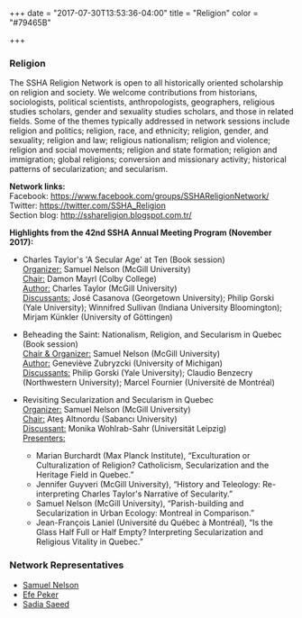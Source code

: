 +++
date = "2017-07-30T13:53:36-04:00"
title = "Religion"
color = "#79465B"

+++

### Religion

The SSHA Religion Network is open to all historically oriented scholarship on religion and society. We welcome contributions from historians, sociologists, political scientists, anthropologists, geographers, religious studies scholars, gender and sexuality studies scholars, and those in related fields. Some of the themes typically addressed in network sessions include religion and politics; religion, race, and ethnicity; religion, gender, and sexuality; religion and law; religious nationalism; religion and violence; religion and social movements; religion and state formation; religion and immigration; global religions; conversion and missionary activity; historical patterns of secularization; and secularism.

**Network links:**  
Facebook: https://www.facebook.com/groups/SSHAReligionNetwork/  
Twitter: https://twitter.com/SSHA_Religion  
Section blog: http://sshareligion.blogspot.com.tr/  

**Highlights from the 42nd SSHA Annual Meeting Program (November 2017):**

- Charles Taylor's 'A Secular Age' at Ten (Book session)  
<u>Organizer:</u> Samuel Nelson (McGill University)  
<u>Chair:</u> Damon Mayrl (Colby College)  
<u>Author:</u> Charles Taylor (McGill University)  
<u>Discussants:</u> José Casanova (Georgetown University); Philip Gorski (Yale University); Winnifred Sullivan (Indiana University Bloomington); Mirjam Künkler (University of Göttingen)  

- Beheading the Saint: Nationalism, Religion, and Secularism in Quebec (Book session)  
<u>Chair & Organizer:</u> Samuel Nelson (McGill University)  
<u>Author:</u> Geneviève Zubryzcki (University of Michigan)  
<u>Discussants:</u> Philip Gorski (Yale University); Claudio Benzecry (Northwestern University); Marcel Fournier (Université de Montréal)  

- Revisiting Secularization and Secularism in Quebec  
<u>Organizer:</u> Samuel Nelson (McGill University)  
<u>Chair:</u> Ateş Altınordu (Sabancı University)  
<u>Discussant:</u> Monika Wohlrab-Sahr (Universität Leipzig)  
<u>Presenters:</u>  
    - Marian Burchardt (Max Planck Institute), “Exculturation or Culturalization of Religion? Catholicism, Secularization and the Heritage Field in Quebec.”  
    - Jennifer Guyveri (McGill University), “History and Teleology: Re-interpreting Charles Taylor's Narrative of Secularity.”  
    - Samuel Nelson (McGill University), “Parish-building and Secularization in Urban Ecology: Montreal in Comparison.”  
    - Jean-François Laniel (Université du Québec à Montréal), “Is the Glass Half Full or Half Empty? Interpreting Secularization and Religious Vitality in Quebec.”

### Network Representatives

- [Samuel Nelson](mailto:samuel.nelson@mcgill.ca)
- [Efe Peker](mailto:efe.peker@mail.mcgill.ca)
- [Sadia Saeed](mailto:ssaeed3@usfca.edu)
